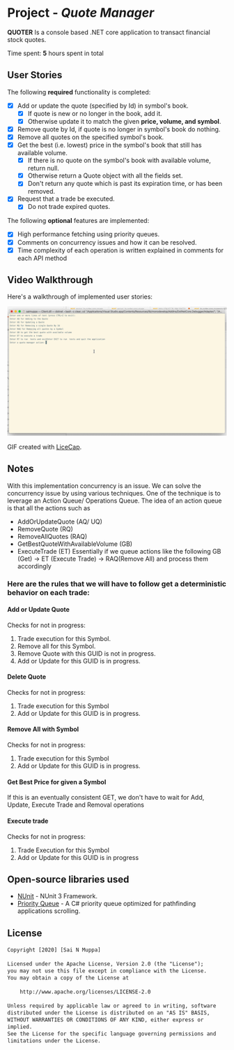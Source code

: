 
# Project - *Quote Manager*

**QUOTER** Is a console based .NET core application to transact financial stock quotes.

Time spent: **5** hours spent in total

## User Stories

The following **required** functionality is completed:

* [x] Add or update the quote (specified by Id) in symbol's book.
  * [x] If quote is new or no longer in the book, add it.
  * [x] Otherwise update it to match the given **price, volume, and symbol**.
* [x] Remove quote by Id, if quote is no longer in symbol's book do nothing.
* [x] Remove all quotes on the specified symbol's book.
* [x] Get the best (i.e. lowest) price in the symbol's book that still has available volume.
  * [x] If there is no quote on the symbol's book with available volume, return null.
  * [x] Otherwise return a Quote object with all the fields set.
  * [x] Don't return any quote which is past its expiration time, or has been removed.
* [x] Request that a trade be executed.
  * [x] Do not trade expired quotes.

The following **optional** features are implemented:

* [x] High performance fetching using priority queues.
* [x] Comments on concurrency issues and how it can be resolved.
* [X] Time complexity of each operation is written explained in comments for each API method

## Video Walkthrough
Here's a walkthrough of implemented user stories:

<img src='https://github.com/snmuppa/quoter/blob/develop/Demos/Quote_Manager_Demo_V1.gif?raw=true' title='Video Walkthrough' width='' alt='Video Walkthrough' />

GIF created with [LiceCap](http://www.cockos.com/licecap/).

## Notes
With this implementation concurrency is an issue. We can solve the concurrency issue by using various techniques.
One of the technique is to leverage an Action Queue/ Operations Queue. The idea of an action queue is that all the actions such as
* AddOrUpdateQuote (AQ/ UQ)
* RemoveQuote (RQ)
* RemoveAllQuotes (RAQ)
* GetBestQuoteWithAvailableVolume (GB)
* ExecuteTrade (ET)
Essentially if we queue actions like the following GB (Get) -> ET (Execute Trade) -> RAQ(Remove All) and process them accordingly

### Here are the rules that we will have to follow get a deterministic behavior on each trade:
#### Add or Update Quote
Checks for not in progress:
1.  Trade execution for this Symbol.
2.	Remove all for this Symbol.
3.	Remove Quote with this GUID is not in progress.
4.	Add or Update for this GUID is in progress.

#### Delete Quote
Checks for not in progress:
1.	Trade execution for this Symbol
2.	Add or Update for this GUID is in progress. 

#### Remove All with Symbol
Checks for not in progress:
1.	Trade execution for this Symbol
2.	Add or Update for this GUID is in progress.

#### Get Best Price for given a Symbol
If this is an eventually consistent GET, we don't have to wait for Add, Update, Execute Trade and Removal operations

#### Execute trade
Checks for not in progress:
1.	Trade Execution for this Symbol
2.	Add or Update for this GUID is in progress

## Open-source libraries used

- [NUnit](https://github.com/nunit/nunit) - NUnit 3 Framework.
- [Priority Queue](https://github.com/BlueRaja/High-Speed-Priority-Queue-for-C-Sharp) - A C# priority queue optimized for pathfinding applications scrolling.

## License

    Copyright [2020] [Sai N Muppa]

    Licensed under the Apache License, Version 2.0 (the "License");
    you may not use this file except in compliance with the License.
    You may obtain a copy of the License at

        http://www.apache.org/licenses/LICENSE-2.0

    Unless required by applicable law or agreed to in writing, software
    distributed under the License is distributed on an "AS IS" BASIS,
    WITHOUT WARRANTIES OR CONDITIONS OF ANY KIND, either express or implied.
    See the License for the specific language governing permissions and
    limitations under the License.
